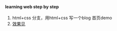 #### learning web step by step
1. html+css 分支，用html+css 写一个blog 首页demo
2. [效果见](https://lics1216.github.io/2018/09/25/html+css/)